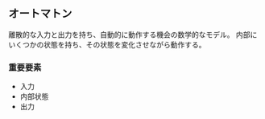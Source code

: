 ## オートマトン

離散的な入力と出力を持ち、自動的に動作する機会の数学的なモデル。
内部にいくつかの状態を持ち、その状態を変化させながら動作する。

### 重要要素

* 入力
* 内部状態
* 出力

